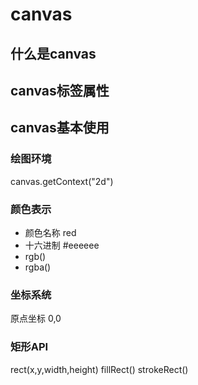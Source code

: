 # canvas
## 什么是canvas

## canvas标签属性

## canvas基本使用
### 绘图环境
canvas.getContext("2d")
### 颜色表示
- 颜色名称 red
- 十六进制 #eeeeee
- rgb()
- rgba()

### 坐标系统
原点坐标 0,0

### 矩形API
rect(x,y,width,height)
fillRect()
strokeRect() 

